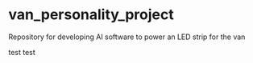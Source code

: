 # van_personality_project
Repository for developing AI software to power an LED strip for the van

test test